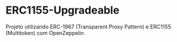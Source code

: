 # ERC1155-Upgradeable
Projeto utilizando ERC-1967 (Transparent Proxy Pattern) e ERC1155 (Multitoken) com OpenZeppelin 
